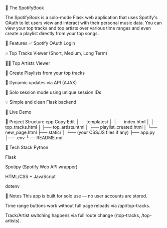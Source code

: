 🎵 The SpotifyBook

The SpotifyBook is a solo-mode Flask web application that uses Spotify's OAuth to let users view and interact with their personal music data. You can view your top tracks and top artists over various time ranges and even create a playlist directly from your top songs.

🔧 Features
✅ Spotify OAuth Login

🎶 Top Tracks Viewer (Short, Medium, Long Term)

👨‍🎤 Top Artists Viewer

📀 Create Playlists from your top tracks

🔁 Dynamic updates via API (AJAX)

🧪 Solo session mode using unique session IDs

💡 Simple and clean Flask backend

🚀 Live Demo

📁 Project Structure
cpp
Copy
Edit
├── templates/
│   ├── index.html
│   ├── top_tracks.html
│   ├── top_artists.html
│   ├── playlist_created.html
│   └── new_page.html
├── static/
│   └── (your CSS/JS files if any)
├── app.py
├── .env
└── README.md

🧠 Tech Stack
Python

Flask

Spotipy (Spotify Web API wrapper)

HTML/CSS + JavaScript

dotenv

📌 Notes
This app is built for solo use — no user accounts are stored.

Time range buttons work without full page reloads via /api/top-tracks.

Track/Artist switching happens via full route change (/top-tracks, /top-artists).
